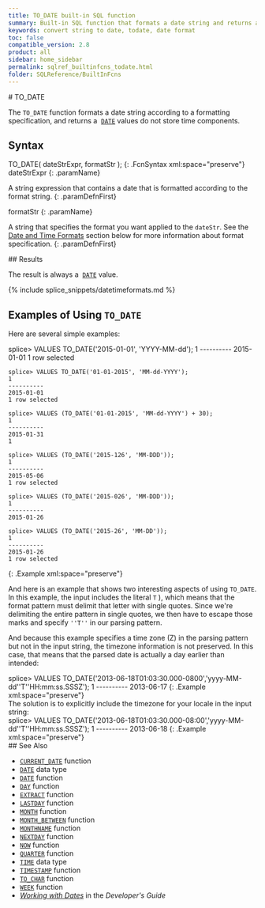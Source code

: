 ```yaml
---
title: TO_DATE built-in SQL function
summary: Built-in SQL function that formats a date string and returns a DATE value
keywords: convert string to date, todate, date format
toc: false
compatible_version: 2.8
product: all
sidebar: home_sidebar
permalink: sqlref_builtinfcns_todate.html
folder: SQLReference/BuiltInFcns
---
```

<section>
<div class="TopicContent" data-swiftype-index="true" markdown="1">
# TO_DATE

The <code>TO_DATE</code> function formats a date string according to a formatting
specification, and returns a &nbsp;[<code>DATE</code>](sqlref_builtinfcns_date.html)
values do not store time components.

## Syntax

<div class="fcnWrapperWide" markdown="1">
    TO_DATE( dateStrExpr, formatStr );
{: .FcnSyntax xml:space="preserve"}

</div>
<div class="paramList" markdown="1">
dateStrExpr
{: .paramName}

A string expression that contains a date that is formatted according to
the format string.
{: .paramDefnFirst}

formatStr
{: .paramName}

A string that specifies the format you want applied to the <code>dateStr</code>.
See the [Date and Time Formats](#Date) section below for more
information about format specification.
{: .paramDefnFirst}

</div>
## Results

The result is always a &nbsp;[<code>DATE</code>](sqlref_builtinfcns_date.html) value.

{% include splice_snippets/datetimeformats.md %}

## Examples of Using <code>TO_DATE</code>

Here are several simple examples:

<div class="preWrapperWide" markdown="1">
    splice> VALUES TO_DATE('2015-01-01', 'YYYY-MM-dd');
    1
    ----------
    2015-01-01
    1 row selected

    splice> VALUES TO_DATE('01-01-2015', 'MM-dd-YYYY');
    1
    ----------
    2015-01-01
    1 row selected

    splice> VALUES (TO_DATE('01-01-2015', 'MM-dd-YYYY') + 30);
    1
    ----------
    2015-01-31
    1

    splice> VALUES (TO_DATE('2015-126', 'MM-DDD'));
    1
    ----------
    2015-05-06
    1 row selected

    splice> VALUES (TO_DATE('2015-026', 'MM-DDD'));
    1
    ----------
    2015-01-26

    splice> VALUES (TO_DATE('2015-26', 'MM-DD'));
    1
    ----------
    2015-01-26
    1 row selected
{: .Example xml:space="preserve"}

</div>
And here is an example that shows two interesting aspects of using
<code>TO_DATE</code>. In this example, the input includes the literal <code>T</code> ), which
means that the format pattern must delimit that letter with single
quotes. Since we're delimiting the entire pattern in single quotes, we
then have to escape those marks and specify <code>''T''</code> in our parsing
pattern.

And because this example specifies a time zone (Z) in the parsing
pattern but not in the input string, the timezone information is not
preserved. In this case, that means that the parsed date is actually a
day earlier than intended:

<div class="preWrapperWide" markdown="1">
    splice> VALUES TO_DATE('2013-06-18T01:03:30.000-0800','yyyy-MM-dd''T''HH:mm:ss.SSSZ');
    1
    ----------
    2013-06-17
{: .Example xml:space="preserve"}

</div>
The solution is to explicitly include the timezone for your locale in
the input string:

<div class="preWrapperWide" markdown="1">
    splice> VALUES TO_DATE('2013-06-18T01:03:30.000-08:00','yyyy-MM-dd''T''HH:mm:ss.SSSZ');
    1
    ----------
    2013-06-18
{: .Example xml:space="preserve"}

</div>
## See Also

* [<code>CURRENT_DATE</code>](sqlref_builtinfcns_currentdate.html) function
* [<code>DATE</code>](sqlref_builtinfcns_date.html) data type
* [<code>DATE</code>](sqlref_builtinfcns_date.html) function
* [<code>DAY</code>](sqlref_builtinfcns_day.html) function
* [<code>EXTRACT</code>](sqlref_builtinfcns_extract.html) function
* [<code>LASTDAY</code>](sqlref_builtinfcns_day.html) function
* [<code>MONTH</code>](sqlref_builtinfcns_month.html) function
* [<code>MONTH_BETWEEN</code>](sqlref_builtinfcns_monthbetween.html) function
* [<code>MONTHNAME</code>](sqlref_builtinfcns_monthname.html) function
* [<code>NEXTDAY</code>](sqlref_builtinfcns_day.html) function
* [<code>NOW</code>](sqlref_builtinfcns_now.html) function
* [<code>QUARTER</code>](sqlref_builtinfcns_quarter.html) function
* [<code>TIME</code>](sqlref_builtinfcns_time.html) data type
* [<code>TIMESTAMP</code>](sqlref_builtinfcns_timestamp.html) function
* [<code>TO_CHAR</code>](sqlref_builtinfcns_char.html) function
* [<code>WEEK</code>](sqlref_builtinfcns_week.html) function
* *[Working with Dates](developers_fundamentals_dates.html)* in the
  *Developer's Guide*

</div>
</section>
